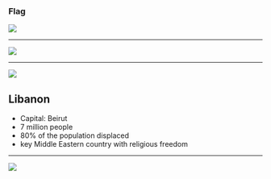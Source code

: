 ### Flag

![](https://upload.wikimedia.org/wikipedia/commons/5/59/Flag_of_Lebanon.svg)

---

![](https://upload.wikimedia.org/wikipedia/commons/9/96/Lebanon_%28orthographic_projection%29.svg)

---

![](https://res.cloudinary.com/kiekies/image/upload/v1632720742/ccw/teyzxdwvmktui8hmlgwz.jpg)

## Libanon

- Capital: Beirut
- 7 million people
- 80% of the population displaced
- key Middle Eastern country with religious freedom

---

![](https://player.vimeo.com/video/35640240)
